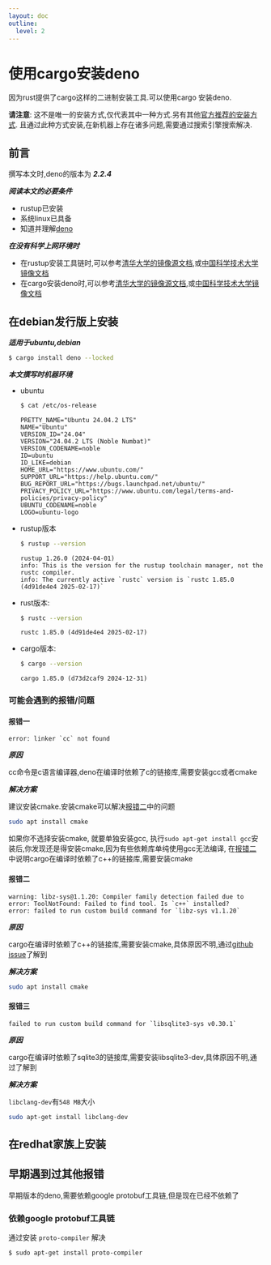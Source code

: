```yaml
---
layout: doc
outline:
  level: 2
---
```


# 使用cargo安装deno

因为rust提供了cargo这样的二进制安装工具.可以使用cargo 安装deno.

**请注意**:
  这不是唯一的安装方式,仅代表其中一种方式.另有其他[官方推荐的安装方式](https://docs.deno.com/runtime/getting_started/installation/#download-and-install).
  且通过此种方式安装,在新机器上存在诸多问题,需要通过搜索引擎搜索解决.


## 前言

撰写本文时,deno的版本为 ***2.2.4***


***阅读本文的必要条件***

  - rustup已安装
  - 系统linux已具备
  - 知道并理解[deno](https://deno.com/)


***在没有科学上网环境时***

  - 在rustup安装工具链时,可以参考[清华大学的镜像源文档](https://mirrors.tuna.tsinghua.edu.cn/help/rustup/),或[中国科学技术大学镜像文档](https://mirrors.ustc.edu.cn/help/rust-static.html)
  - 在cargo安装deno时,可以参考[清华大学的镜像源文档](https://mirrors.tuna.tsinghua.edu.cn/help/crates.io-index.git/),或[中国科学技术大学镜像文档](https://mirrors.ustc.edu.cn/help/crates.io-index.html)


## 在debian发行版上安装

  ***适用于ubuntu,debian***

```bash
$ cargo install deno --locked
```

***本文撰写时机器环境***

- ubuntu

  ```bash
  $ cat /etc/os-release
  ```

  ```text
  PRETTY_NAME="Ubuntu 24.04.2 LTS"
  NAME="Ubuntu"
  VERSION_ID="24.04"
  VERSION="24.04.2 LTS (Noble Numbat)"
  VERSION_CODENAME=noble
  ID=ubuntu
  ID_LIKE=debian
  HOME_URL="https://www.ubuntu.com/"
  SUPPORT_URL="https://help.ubuntu.com/"
  BUG_REPORT_URL="https://bugs.launchpad.net/ubuntu/"
  PRIVACY_POLICY_URL="https://www.ubuntu.com/legal/terms-and-policies/privacy-policy"
  UBUNTU_CODENAME=noble
  LOGO=ubuntu-logo
  ```

- rustup版本

  ```bash
  $ rustup --version
  ```

  ```text
  rustup 1.26.0 (2024-04-01)
  info: This is the version for the rustup toolchain manager, not the rustc compiler.
  info: The currently active `rustc` version is `rustc 1.85.0 (4d91de4e4 2025-02-17)`
  ```

- rust版本:

  ```bash
  $ rustc --version
  ```

  ```text
  rustc 1.85.0 (4d91de4e4 2025-02-17)
  ```

- cargo版本:
  ```bash
  $ cargo --version
  ```
  
  ```text
  cargo 1.85.0 (d73d2caf9 2024-12-31)
  ```


### 可能会遇到的报错/问题

#### 报错一

```text
error: linker `cc` not found
```

***原因***

cc命令是c语言编译器,deno在编译时依赖了c的链接库,需要安装gcc或者cmake



***解决方案***

建议安装cmake.安装cmake可以解决[报错二](#报错二)中的问题

```bash
sudo apt install cmake
```

如果你不选择安装cmake, 就要单独安装gcc, 执行`sudo apt-get install gcc`安装后,你发现还是得安装cmake,因为有些依赖库单纯使用gcc无法编译, 在[报错二](#报错二)中说明cargo在编译时依赖了c++的链接库,需要安装cmake

#### 报错二

```text
warning: libz-sys@1.1.20: Compiler family detection failed due to error: ToolNotFound: Failed to find tool. Is `c++` installed?
error: failed to run custom build command for `libz-sys v1.1.20`
```
***原因***

cargo在编译时依赖了c++的链接库,需要安装cmake,具体原因不明,通过[github issue](https://github.com/rust-lang/libz-sys/issues/191#issuecomment-2031188419)了解到


***解决方案***

```bash
sudo apt install cmake
```

#### 报错三

```text
failed to run custom build command for `libsqlite3-sys v0.30.1`
```

***原因***

cargo在编译时依赖了sqlite3的链接库,需要安装libsqlite3-dev,具体原因不明,通过了解到

***解决方案***

 `libclang-dev`有`548 MB`大小

```bash
sudo apt-get install libclang-dev
```

## 在redhat家族上安装



## 早期遇到过其他报错

早期版本的deno,需要依赖google protobuf工具链,但是现在已经不依赖了

### 依赖google protobuf工具链

通过安装 `proto-compiler` 解决

```bash
$ sudo apt-get install proto-compiler
```

